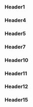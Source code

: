 ### Header1


### Header4


### Header5

### Header7

### Header10

### Header11

### Header12


### Header15
